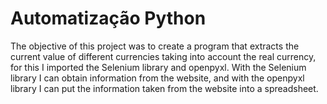# Automatização Python
The objective of this project was to create a program that extracts the current value of different currencies taking into account the real currency, for this I imported the Selenium library and openpyxl. With the Selenium library I can obtain information from the website, and with the openpyxl library I can put the information taken from the website into a spreadsheet.